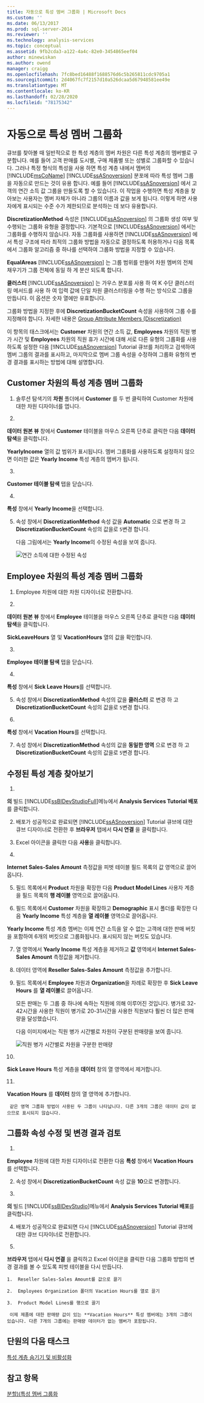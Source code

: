 ```yaml
---
title: 자동으로 특성 멤버 그룹화 | Microsoft Docs
ms.custom: ''
ms.date: 06/13/2017
ms.prod: sql-server-2014
ms.reviewer: ''
ms.technology: analysis-services
ms.topic: conceptual
ms.assetid: 9fb2cda3-a122-4a4c-82e0-3454865eef04
author: minewiskan
ms.author: owend
manager: craigg
ms.openlocfilehash: 7fc8bed16488f1688576d6c5b265811cdc9705a1
ms.sourcegitcommit: 2d4067fc7f2157d10a526dcaa5d67948581ee49e
ms.translationtype: MT
ms.contentlocale: ko-KR
ms.lasthandoff: 02/28/2020
ms.locfileid: "78175342"
---
```

# <a name="automatically-grouping-attribute-members"></a>자동으로 특성 멤버 그룹화
  큐브를 찾아볼 때 일반적으로 한 특성 계층의 멤버 차원은 다른 특성 계층의 멤버별로 구분합니다. 예를 들어 고객 판매를 도시별, 구매 제품별 또는 성별로 그룹화할 수 있습니다. 그러나 특정 형식의 특성을 사용 하면 특성 계층 내에서 멤버의 [!INCLUDE[msCoName](../includes/msconame-md.md)] [!INCLUDE[ssASnoversion](../includes/ssasnoversion-md.md)] 분포에 따라 특성 멤버 그룹을 자동으로 만드는 것이 유용 합니다. 예를 들어 [!INCLUDE[ssASnoversion](../includes/ssasnoversion-md.md)] 에서 고객의 연간 소득 값 그룹을 만들도록 할 수 있습니다. 이 작업을 수행하면 특성 계층을 찾아보는 사용자는 멤버 자체가 아니라 그룹의 이름과 값을 보게 됩니다. 이렇게 하면 사용자에게 표시되는 수준 수가 제한되므로 분석하는 데 보다 유용합니다.

 
  **DiscretizationMethod** 속성은 [!INCLUDE[ssASnoversion](../includes/ssasnoversion-md.md)] 의 그룹화 생성 여부 및 수행되는 그룹화 유형을 결정합니다. 기본적으로 [!INCLUDE[ssASnoversion](../includes/ssasnoversion-md.md)] 에서는 그룹화를 수행하지 않습니다. 자동 그룹화를 사용하면 [!INCLUDE[ssASnoversion](../includes/ssasnoversion-md.md)] 에서 특성 구조에 따라 최적의 그룹화 방법을 자동으로 결정하도록 허용하거나 다음 목록에서 그룹화 알고리즘 중 하나를 선택하여 그룹화 방법을 지정할 수 있습니다.

 **EqualAreas** [!INCLUDE[ssASnoversion](../includes/ssasnoversion-md.md)] 는 그룹 범위를 만들어 차원 멤버의 전체 채우기가 그룹 전체에 동일 하 게 분산 되도록 합니다.

 **클러스터** [!INCLUDE[ssASnoversion](../includes/ssasnoversion-md.md)] 는 가우스 분포를 사용 하 여 K 수단 클러스터링 메서드를 사용 하 여 입력 값에 단일 차원 클러스터링을 수행 하는 방식으로 그룹을 만듭니다. 이 옵션은 숫자 열에만 유효합니다.

 그룹화 방법을 지정한 후에 **DiscretizationBucketCount** 속성을 사용하여 그룹 수를 지정해야 합니다. 자세한 내용은 [Group Attribute Members &#40;Discretization&#41;](multidimensional-models/attribute-properties-group-attribute-members.md)

 이 항목의 태스크에서는 **Customer** 차원의 연간 소득 값, **Employees** 차원의 직원 병가 시간 및 **Employees** 차원의 직원 휴가 시간에 대해 서로 다른 유형의 그룹화를 사용하도록 설정한 다음 
  [!INCLUDE[ssASnoversion](../includes/ssasnoversion-md.md)] Tutorial 큐브를 처리하고 검색하여 멤버 그룹의 결과를 표시하고, 마지막으로 멤버 그룹 속성을 수정하여 그룹화 유형의 변경 결과를 표시하는 방법에 대해 설명합니다.

## <a name="grouping-attribute-hierarchy-members-in-the-customer-dimension"></a>Customer 차원의 특성 계층 멤버 그룹화

1.  솔루션 탐색기의 **차원** 폴더에서 **Customer** 를 두 번 클릭하여 Customer 차원에 대한 차원 디자이너를 엽니다.

2.  
  **데이터 원본 뷰** 창에서 **Customer** 테이블을 마우스 오른쪽 단추로 클릭한 다음 **데이터 탐색**을 클릭합니다.

     
  **YearlyIncome** 열의 값 범위가 표시됩니다. 멤버 그룹화를 사용하도록 설정하지 않으면 이러한 값은 **Yearly Income** 특성 계층의 멤버가 됩니다.

3.  
  **Customer 테이블 탐색** 탭을 닫습니다.

4.  
  **특성** 창에서 **Yearly Income**을 선택합니다.

5.  속성 창에서 **DiscretizationMethod** 속성 값을 **Automatic** 으로 변경 하 고 **DiscretizationBucketCount** 속성의 값을로 `5`변경 합니다.

     다음 그림에서는 **Yearly Income**의 수정된 속성을 보여 줍니다.

     ![연간 소득에 대한 수정된 속성](../../2014/tutorials/media/l4-discretizationmethod-1.gif "연간 소득에 대한 수정된 속성")

## <a name="grouping-attribute-hierarchy-members-in-the-employee-dimension"></a>Employee 차원의 특성 계층 멤버 그룹화

1.  Employee 차원에 대한 차원 디자이너로 전환합니다.

2.  
  **데이터 원본 뷰** 창에서 **Employee** 테이블을 마우스 오른쪽 단추로 클릭한 다음 **데이터 탐색**을 클릭합니다.

     
  **SickLeaveHours** 열 및 **VacationHours** 열의 값을 확인합니다.

3.  
  **Employee 테이블 탐색** 탭을 닫습니다.

4.  
  **특성** 창에서 **Sick Leave Hours**를 선택합니다.

5.  속성 창에서 **DiscretizationMethod** 속성의 값을 **클러스터** 로 변경 하 고 **DiscretizationBucketCount** 속성의 값을로 `5`변경 합니다.

6.  
  **특성** 창에서 **Vacation Hours**를 선택합니다.

7.  속성 창에서 **DiscretizationMethod** 속성의 값을 **동일한 영역** 으로 변경 하 고 **DiscretizationBucketCount** 속성의 값을로 `5`변경 합니다.

## <a name="browsing-the-modified-attribute-hierarchies"></a>수정된 특성 계층 찾아보기

1.  
  **의** 빌드 [!INCLUDE[ssBIDevStudioFull](../includes/ssbidevstudiofull-md.md)]메뉴에서 **Analysis Services Tutorial 배포**를 클릭합니다.

2.  배포가 성공적으로 완료되면 [!INCLUDE[ssASnoversion](../includes/ssasnoversion-md.md)] Tutorial 큐브에 대한 큐브 디자이너로 전환한 후 **브라우저** 탭에서 **다시 연결** 을 클릭합니다.

3.  Excel 아이콘을 클릭한 다음 **사용**을 클릭합니다.

4.  
  **Internet Sales-Sales Amount** 측정값을 피벗 테이블 필드 목록의 값 영역으로 끌어옵니다.

5.  필드 목록에서 **Product** 차원을 확장한 다음 **Product Model Lines** 사용자 계층을 필드 목록의 **행 레이블** 영역으로 끌어옵니다.

6.  필드 목록에서 **Customer** 차원을 확장하고 **Demographic** 표시 폴더를 확장한 다음 **Yearly Income** 특성 계층을 **열 레이블** 영역으로 끌어옵니다.

     
  **Yearly Income** 특성 계층 멤버는 이제 연간 소득을 알 수 없는 고객에 대한 판매 버킷을 포함하여 6개의 버킷으로 그룹화됩니다. 표시되지 않는 버킷도 있습니다.

7.  열 영역에서 **Yearly Income** 특성 계층을 제거하고 **값** 영역에서 **Internet Sales-Sales Amount** 측정값을 제거합니다.

8.  데이터 영역에 **Reseller Sales-Sales Amount** 측정값을 추가합니다.

9. 필드 목록에서 **Employee** 차원과 **Organization**을 차례로 확장한 후 **Sick Leave Hours** 를 **열 레이블**로 끌어옵니다.

     모든 판매는 두 그룹 중 하나에 속하는 직원에 의해 이루어진 것입니다. 병가로 32-42시간을 사용한 직원이 병가로 20-31시간을 사용한 직원보다 훨씬 더 많은 판매량을 달성했습니다.

     다음 이미지에서는 직원 병가 시간별로 차원이 구분된 판매량을 보여 줍니다.

     ![직원 병가 시간별로 차원을 구분한 판매량](../../2014/tutorials/media/l4-discretizationmethod-2.gif "직원 병가 시간별로 차원을 구분한 판매량")

10. 
  **Sick Leave Hours** 특성 계층을 **데이터** 창의 열 영역에서 제거합니다.

11. 
  **Vacation Hours** 를 **데이터** 창의 열 영역에 추가합니다.

     같은 영역 그룹화 방법이 사용된 두 그룹이 나타납니다. 다른 3개의 그룹은 데이터 값이 없으므로 표시되지 않습니다.

## <a name="modifying-grouping-properties-and-reviewing-the-effect-of-the-changes"></a>그룹화 속성 수정 및 변경 결과 검토

1.  
  **Employee** 차원에 대한 차원 디자이너로 전환한 다음 **특성** 창에서 **Vacation Hours** 를 선택합니다.

2.  속성 창에서 **DiscretizationBucketCount** 속성 값을 **10**으로 변경합니다.

3.  
  **의** 빌드 [!INCLUDE[ssBIDevStudio](../includes/ssbidevstudio-md.md)]메뉴에서 **Analysis Services Tutorial 배포**를 클릭합니다.

4.  배포가 성공적으로 완료되면 다시 [!INCLUDE[ssASnoversion](../includes/ssasnoversion-md.md)] Tutorial 큐브에 대한 큐브 디자이너로 전환합니다.

5.  
  **브라우저** 탭에서 **다시 연결** 을 클릭하고 Excel 아이콘을 클릭한 다음 그룹화 방법의 변경 결과를 볼 수 있도록 피벗 테이블을 다시 만듭니다.

    1.  Reseller Sales-Sales Amount를 값으로 끌기

    2.  Employees Organization 폴더의 Vacation Hours를 열로 끌기

    3.  Product Model Lines를 행으로 끌기

     이제 제품에 대한 판매량 값이 있는 **Vacation Hours** 특성 멤버에는 3개의 그룹이 있습니다. 다른 7개의 그룹에는 판매량 데이터가 없는 멤버가 포함됩니다.

## <a name="next-task-in-lesson"></a>단원의 다음 태스크
 [특성 계층 숨기기 및 비활성화](lesson-4-4-hiding-and-disabling-attribute-hierarchies.md)

## <a name="see-also"></a>참고 항목
 [분할&#41;&#40;특성 멤버 그룹화](multidimensional-models/attribute-properties-group-attribute-members.md)


